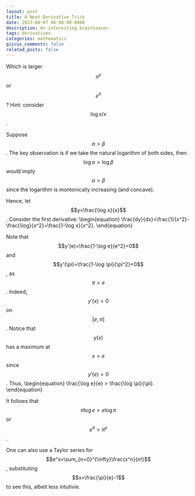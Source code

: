 ```yaml
---
layout: post
title: A Neat Derivative Trick
date: 2023-08-07 06:00:00-0000
description: An interesting brainteaser.
tags: derivatives
categories: mathematics
giscus_comments: false
related_posts: false
---
```


Which is larger $$\pi^e$$ or $$e^{\pi}$$? 
Hint: consider $$\log x/x$$.

Suppose $$\alpha>\beta$$. The key observation is if we take the natural logarithm of both sides, then $$\log \alpha > \log \beta$$ would imply $$\alpha>\beta$$ since the logarithm is montonically increasing (and concave). 

Hence, let $$y=\frac{\log x}{x}$$. Consider the first derivative:
\begin{equation}
\frac{dy}{dx}=\frac{1}{x^2}-\frac{\log}{x^2}=\frac{1-\log x}{x^2}.
\end{equation}

Note that $$y'(e)=\frac{1-\log e}{e^2}=0$$ and $$y'(\pi)=\frac{1-\log \pi}{\pi^2}<0$$, as $$\pi > e$$. Indeed, $$y'(x)<0$$ on $$[e,\pi]$$. Notice that $$y(x)$$ has a maximum at $$x=e$$ since $$y'(e)=0$$. Thus,
\begin{equation}
\frac{\log e}{e} > \frac{\log \pi}{\pi}.
\end{equation}

It follows that $$\pi \log e>e\log \pi$$ or $$e^\pi>\pi^e$$. 

One can also use a Taylor series for $$e^x=\sum_{n=0}^{\infty}\frac{x^n}{n!}$$, substituting $$x=\frac{\pi}{e}-1$$ to see this, albeit less intutivie.